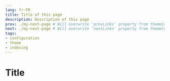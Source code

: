 ```yaml
---
lang: fr-FR
title: Title of this page
description: Description of this page
prev: ./my-next-page # Will overwrite 'prevLinks' property from themeConfig
next: ./my-next-page # Will overwrite 'nextLinks' property from themeConfig
tags:
- configuration
- theme
- indexing
---
```


# Title